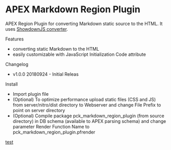 # APEX Markdown Region Plugin
APEX Region Plugin for converting Markdown static source to the HTML. It uses [ShowdownJS converter](http://showdownjs.com/).

Features
 - converting static Markdown to the HTML
 - easily customizable with JavaScript Initialization Code attribute

 Changelog
  - v1.0.0 20180924 - Initial Releas

Install
  - Import plugin file 
  - (Optional) To optimize performance upload static files (CSS and JS) from server/nitro/dist directory to Webserver and change File Prefix to point on server directory
  - (Optional) Compile package pck_markdown_region_plugin (from source directory) in DB schema (available to APEX parsing schema) and change parameter Render Function Name to pck_markdown_region_plugin.pfrender

  <a href="test" target="_blank">test</a>
